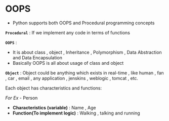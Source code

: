 # OOPS
* Python supports both OOPS and Procedural programming concepts 

**`Procedural`** : If we implement any code in terms of functions

**`OOPS`** : 

* It is about class , object , Inheritance , Polymorphism , Data Abstraction and Data Encapsulation
* Basically OOPS is all about usage of class and object

**`Object`** : Object could be anything which exists in real-time , like human , fan , car , email , any application , jenskins , weblogic , tomcat , etc.

Each object has characteristics and functions:

*For Ex* - Person

* **Characteristics (variable)** : Name , Age
* **Function(To implement logic)** : Walking , talking and running